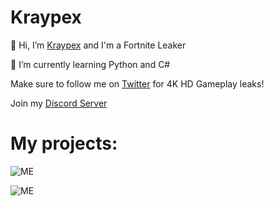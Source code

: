 # Kraypex

👋 Hi, I’m [Kraypex](https://www.twitter.com/Kraypex) and I'm a Fortnite Leaker

🌱 I’m currently learning Python and C#

Make sure to follow me on [Twitter](https://www.twitter.com/Kraypex) for 4K HD Gameplay leaks!

Join my [Discord Server](https://discord.io/KrayFN)

# My projects:

![ME](https://github-readme-stats.vercel.app/api?username=Kraypex&show_icons=true&theme=tokyonight)

![ME](https://github-readme-stats.vercel.app/api/top-langs?username=Kraypex&show_icons=true&theme=tokyonight&layout=compact)
